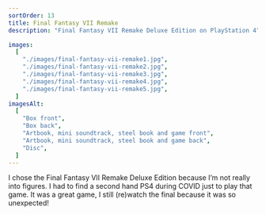 ```yaml
---
sortOrder: 13
title: Final Fantasy VII Remake
description: "Final Fantasy VII Remake Deluxe Edition on PlayStation 4"

images:
  [
    "./images/final-fantasy-vii-remake1.jpg",
    "./images/final-fantasy-vii-remake2.jpg",
    "./images/final-fantasy-vii-remake3.jpg",
    "./images/final-fantasy-vii-remake4.jpg",
    "./images/final-fantasy-vii-remake5.jpg",
  ]
imagesAlt:
  [
    "Box front",
    "Box back",
    "Artbook, mini soundtrack, steel book and game front",
    "Artbook, mini soundtrack, steel book and game back",
    "Disc",
  ]
---
```


I chose the Final Fantasy VII Remake Deluxe Edition because I’m not really into figures.
I had to find a second hand PS4 during COVID just to play that game. It was a great game, I still (re)watch the final because it was so unexpected!
